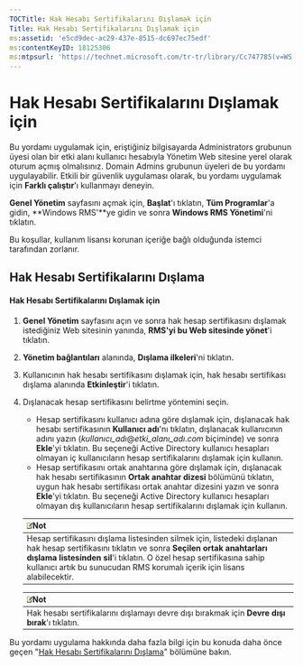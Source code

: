 ```yaml
---
TOCTitle: Hak Hesabı Sertifikalarını Dışlamak için
Title: Hak Hesabı Sertifikalarını Dışlamak için
ms:assetid: 'e5cd9dec-ac29-437e-8515-dc697ec75edf'
ms:contentKeyID: 18125306
ms:mtpsurl: 'https://technet.microsoft.com/tr-tr/library/Cc747785(v=WS.10)'
---
```


Hak Hesabı Sertifikalarını Dışlamak için
========================================

Bu yordamı uygulamak için, eriştiğiniz bilgisayarda Administrators grubunun üyesi olan bir etki alanı kullanıcı hesabıyla Yönetim Web sitesine yerel olarak oturum açmış olmalısınız. Domain Admins grubunun üyeleri de bu yordamı uygulayabilir. Etkili bir güvenlik uygulaması olarak, bu yordamı uygulamak için **Farklı çalıştır**'ı kullanmayı deneyin.

**Genel Yönetim** sayfasını açmak için, **Başlat**'ı tıklatın, **Tüm Programlar**'a gidin, **Windows RMS'**ye gidin ve sonra **Windows RMS Yönetimi**'ni tıklatın.

Bu koşullar, kullanım lisansı korunan içeriğe bağlı olduğunda istemci tarafından zorlanır.

Hak Hesabı Sertifikalarını Dışlama
----------------------------------

#### Hak Hesabı Sertifikalarını Dışlamak için

1.  **Genel Yönetim** sayfasını açın ve sonra hak hesap sertifikasını dışlamak istediğiniz Web sitesinin yanında, **RMS'yi bu Web sitesinde yönet**'i tıklatın.

2.  **Yönetim bağlantıları** alanında, **Dışlama ilkeleri**'ni tıklatın.

3.  Kullanıcının hak hesabı sertifikasını dışlamak için, hak hesabı sertifikası dışlama alanında **Etkinleştir**'i tıklatın.

4.  Dışlanacak hesap sertifikasını belirtme yöntemini seçin.

    -   Hesap sertifikasını kullanıcı adına göre dışlamak için, dışlanacak hak hesabı sertifikasının **Kullanıcı adı**'nı tıklatın, dışlanacak kullanıcının adını yazın (*kullanıcı\_adı*@*etki\_alanı\_adı.com* biçiminde) ve sonra **Ekle**'yi tıklatın. Bu seçeneği Active Directory kullanıcı hesapları olmayan iç kullanıcıların hesap sertifikalarını dışlamak için kullanın.
    -   Hesap sertifikasını ortak anahtarına göre dışlamak için, dışlanacak hak hesabı sertifikasının **Ortak anahtar dizesi** bölümünü tıklatın, uygun hak hesabı sertifikası ortak anahtar dizesini yazın ve sonra **Ekle**'yi tıklatın. Bu seçeneği Active Directory kullanıcı hesapları olmayan dış kullanıcıların hesap sertifikalarını dışlamak için kullanın.

    | ![](/security-updates/images/Cc747785.note(WS.10).gif)Not                                                                                                                                                                                                                             |
    |--------------------------------------------------------------------------------------------------------------------------------------------------------------------------------------------------------------------------------------------------------------------------------------------------|
    | Hesap sertifikasını dışlama listesinden silmek için, listedeki dışlanan hak hesap sertifikasını tıklatın ve sonra **Seçilen ortak anahtarları dışlama listesinden sil**'i tıklatın. O özel hesap sertifikasına sahip kullanıcı artık bu sunucudan RMS korumalı içerik için lisans alabilecektir. |

    | ![](/security-updates/images/Cc747785.note(WS.10).gif)Not                           |
    |------------------------------------------------------------------------------------------------|
    | Hak hesabı sertifikalarını dışlamayı devre dışı bırakmak için **Devre dışı bırak**'ı tıklatın. |

Bu yordamı uygulama hakkında daha fazla bilgi için bu konuda daha önce geçen "[Hak Hesabı Sertifikalarını Dışlama](https://technet.microsoft.com/cba5e901-942c-4d06-9865-e6c4648c95e6)" bölümüne bakın.
